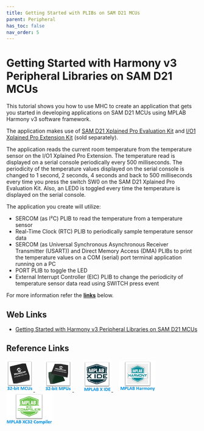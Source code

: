 ```yaml
---
title: Getting Started with PLIBs on SAM D21 MCUs
parent: Peripheral
has_toc: false
nav_order: 5
---
```


# Getting Started with Harmony v3 Peripheral Libraries on SAM D21 MCUs

This tutorial shows you how to use MHC to create an application that gets you started in developing applications on SAM D21 MCUs using MPLAB Harmony v3 software framework.

The application makes use of <a href="https://www.microchip.com/developmenttools/ProductDetails/atsamd21-xpro" target="_blank">SAM D21 Xplained Pro Evaluation Kit</a>
 and <a href="https://www.microchip.com/Developmenttools/ProductDetails/ATIO1-XPRO" target="_blank">I/O1 Xplained Pro Extension Kit</a> (sold separately).

The application reads the current room temperature from the temperature sensor on the I/O1 Xplained Pro Extension. The temperature read is displayed on a serial console periodically every 500 milliseconds. The periodicity of the temperature values displayed on the serial console is changed to 1 second, 2 seconds, 4 seconds and back to 500 milliseconds every time you press the switch SW0 on the SAM D21 Xplained Pro Evaluation Kit. Also, an LED0 is toggled every time the temperature is displayed on the serial console.

The application you create will utilize:

- SERCOM (as I²C) PLIB to read the temperature from a temperature sensor
- Real-Time Clock (RTC) PLIB to periodically sample temperature sensor data
- SERCOM (as Universal Synchronous Asynchronous Receiver Transmitter (USART)) and Direct Memory Access (DMA) PLIBs to print the temperature values on a COM (serial) port terminal application running on a PC
- PORT PLIB to toggle the LED
- External Interrupt Controller (EIC) PLIB to change the periodicity of temperature sensor data read using SWITCH press event

For more information refer the **[links](#Web-Links)** below.

## <a id="Web-Links"> </a>
## Web Links

- <a href="https://microchipdeveloper.com/harmony3:samd21-getting-started-training-module" target="_blank">Getting Started with Harmony v3 Peripheral Libraries on SAM D21 MCUs</a>


## Reference Links
[<a href="https://www.microchip.com/design-centers/32-bit" target="_blank"> <img src="../../r_images/32_bit_mcus.png"> </a>]()  &nbsp; &nbsp; &nbsp; [<a href="https://www.microchip.com/design-centers/32-bit-mpus" target="_blank"> <img src="../../r_images/32_bit_mpus.png"> </a>]()  &nbsp; &nbsp; &nbsp; [<a href="https://www.microchip.com/mplab/mplab-x-ide" target="_blank"> <img src="../../r_images/mplab_x_ide.png"> </a>]()  &nbsp; &nbsp; [<a href="https://www.microchip.com/mplab/mplab-harmony" target="_blank"> <img src="../../r_images/mplab_harmony.png"> </a>]() [<a href="https://www.microchip.com/mplab/compilers" target="_blank"> <img src="../../r_images/mplab_compiler.png"> </a>]() 
